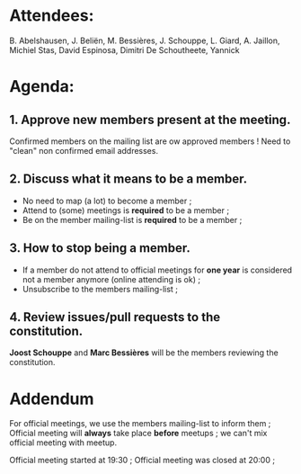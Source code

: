 # Attendees:

B. Abelshausen, J. Beliën, M. Bessières, J. Schouppe, L. Giard, A. Jaillon, Michiel Stas, David Espinosa, Dimitri De Schoutheete, Yannick

# Agenda:

## 1. Approve new members present at the meeting.

Confirmed members on the mailing list are ow approved members !
Need to "clean" non confirmed email addresses.

## 2. Discuss what it means to be a member.

- No need to map (a lot) to become a member ;
- Attend to (some) meetings is **required** to be a member ;
- Be on the member mailing-list is **required** to be a member ;

## 3. How to stop being a member.

- If a member do not attend to official meetings for **one year** is considered not a member anymore (online attending is ok) ;
- Unsubscribe to the members mailing-list ;

## 4. Review issues/pull requests to the constitution.

**Joost Schouppe** and **Marc Bessières** will be the members reviewing the constitution.

# Addendum

For official meetings, we use the members mailing-list to inform them ;
Official meeting will **always** take place **before** meetups ; we can't mix official meeting with meetup.

Official meeting started at 19:30 ;
Official meeting was closed at 20:00 ;
